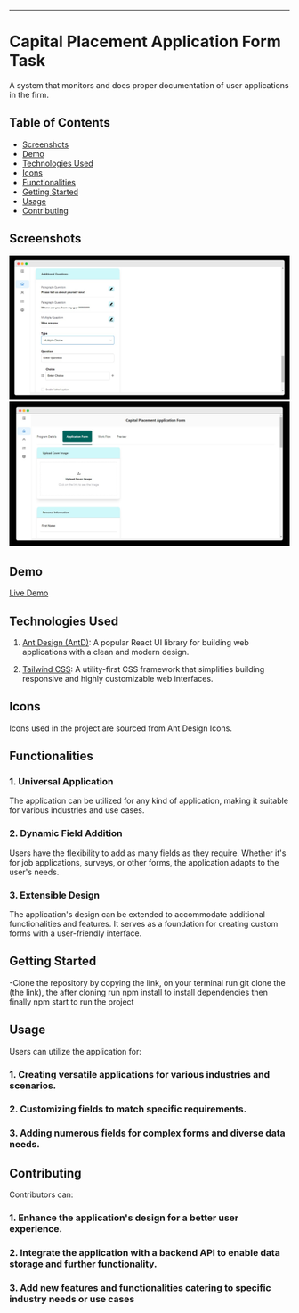 ---

# Capital Placement Application Form Task

A system that monitors and does proper documentation of user applications in the firm.

## Table of Contents

- [Screenshots](#screenshots)
- [Demo](#demo)
- [Technologies Used](#technologies-used)
- [Icons](#icons)
- [Functionalities](#functionalities)
- [Getting Started](#getting-started)
- [Usage](#usage)
- [Contributing](#contributing)

## Screenshots

![Capital application screensnhot homescreen](src/assets/app2.png)
![Capital application screensnhot homescreen](src/assets/app3.png)

## Demo

[Live Demo](https://capitalplacementapplicationtask.netlify.app/) 

## Technologies Used

1. [Ant Design (AntD)](https://ant.design/): A popular React UI library for building web applications with a clean and modern design.

2. [Tailwind CSS](https://tailwindcss.com/): A utility-first CSS framework that simplifies building responsive and highly customizable web interfaces.

## Icons

Icons used in the project are sourced from Ant Design Icons.

## Functionalities

### 1. Universal Application

The application can be utilized for any kind of application, making it suitable for various industries and use cases.

### 2. Dynamic Field Addition

Users have the flexibility to add as many fields as they require. Whether it's for job applications, surveys, or other forms, the application adapts to the user's needs.

### 3. Extensible Design

The application's design can be extended to accommodate additional functionalities and features. It serves as a foundation for creating custom forms with a user-friendly interface.

## Getting Started

-Clone the repository by copying the link, on your terminal run git clone the (the link), the after cloning run npm install to install dependencies then finally npm start to run the project

## Usage

Users can utilize the application for:

### 1. Creating versatile applications for various industries and scenarios.

### 2. Customizing fields to match specific requirements.

### 3. Adding numerous fields for complex forms and diverse data needs.

## Contributing

Contributors can:

### 1. Enhance the application's design for a better user experience.

### 2. Integrate the application with a backend API to enable data storage and further functionality.

### 3. Add new features and functionalities catering to specific industry needs or use cases
